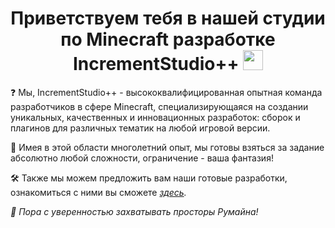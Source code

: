 <h1 align="center">Приветствуем тебя в нашей студии по Minecraft разработке <b>IncrementStudio++</b> <img src="https://github.com/blackcater/blackcater/raw/main/images/Hi.gif" height="32"/></h1>

❓ Мы, IncrementStudio++ - высококвалифицированная опытная команда разработчиков в сфере Minecraft, специализирующаяся на создании уникальных, качественных и инновационных разработок: сборок и плагинов для различных тематик на любой игровой версии.

📝 Имея в этой области многолетний опыт, мы готовы взяться за задание абсолютно любой сложности, ограничение - ваша фантазия!

🛠 Также мы можем предложить вам наши готовые разработки, ознакомиться с ними вы сможете <a href="https://vk.com/incrementstudio" taeget="blank"><i>здесь<i></a>.

💪 Пора с уверенностью захватывать просторы Румайна!
